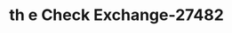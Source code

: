 ---
f_zip-code: 36867
f_state-code: AL
title: th e Check Exchange-27482
f_phone: 334-298-6080
f_city-only: Phenix City
f_address: 2035 280 Byp Phenix City
f_location-unique-id: '27482'
slug: th-e-check-exchange-27482
updated-on: '2024-05-30T13:46:58.046Z'
created-on: '2024-05-30T13:36:59.803Z'
published-on: '2024-05-30T13:54:32.469Z'
f_city-state: cms/city/phenix-city-al.md
f_company: cms/company/th-e-check-exchange.md
f_state: cms/state/alabama.md
layout: '[payday-loan].html'
tags: payday-loan
---